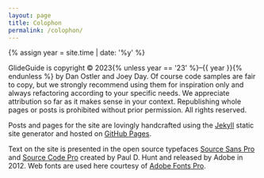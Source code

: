 ```yaml
---
layout: page
title: Colophon
permalink: /colophon/
---
```


{% assign year = site.time | date: '%y' %}

GlideGuide is copyright &copy; 2023{% unless year == '23' %}–{{ year }}{% endunless %} by Dan Ostler and Joey Day. Of course code samples are fair to copy, but we strongly recommend using them for inspiration only and always refactoring according to your specific needs. We appreciate attribution so far as it makes sense in your context. Republishing whole pages or posts is prohibited without prior permission. All rights reserved.

Posts and pages for the site are lovingly handcrafted using the [Jekyll](https://jekyllrb.com/) static site generator and hosted on [GitHub Pages](https://pages.github.com/).

Text on the site is presented in the open source typefaces [Source Sans Pro](https://en.wikipedia.org/wiki/Source_Sans) and [Source Code Pro](https://en.wikipedia.org/wiki/Source_Code_Pro) created by Paul D. Hunt and released by Adobe in 2012. Web fonts are used here courtesy of [Adobe Fonts Pro](https://fonts.adobe.com/).
